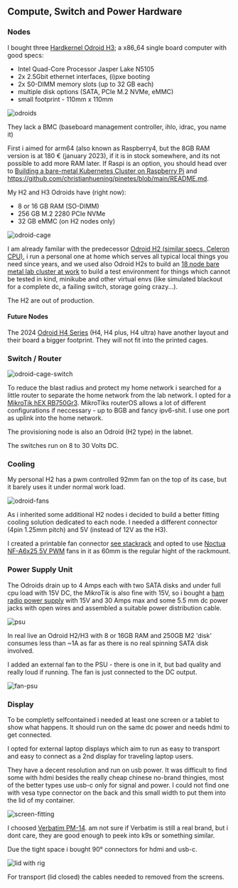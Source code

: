 ## Compute, Switch and Power Hardware

### Nodes

I bought three [Hardkernel Odroid
H3](https://www.hardkernel.com/shop/odroid-h3/); a x86_64 single board computer
with good specs:

* Intel Quad-Core Processor Jasper Lake N5105
* 2x 2.5Gbit ethernet interfaces, (i)pxe booting
* 2x S0-DIMM memory slots (up to 32 GB each)
* multiple disk options (SATA, PCIe M.2 NVMe, eMMC)
* small footprint - 110mm x 110mm 

![odroids](pics/odroids_sm.jpg)

They lack a BMC (baseboard management controller, ihlo, idrac, you name it)

First i aimed for arm64 (also known as Raspberry4, but the 8GB RAM version is
at 180 € (january 2023), if it is in stock somewhere, and its not possible to
add more RAM later. If Raspi is an option, you should head over to [Building a
bare-metal Kubernetes Cluster on Raspberry
Pi](https://anthonynsimon.com/blog/kubernetes-cluster-raspberry-pi/) and
https://github.com/christianhuening/pinetes/blob/main/README.md.

My H2 and H3 Odroids have (right now):

- 8 or 16 GB RAM (SO-DIMM)
- 256 GB M.2 2280 PCIe NVMe 
- 32 GB eMMC (on H2 nodes only)

![odroid-cage](pics/odroid-cage1_sm.jpg)

I am already familar with the predecessor [Odroid H2 (similar specs, Celeron
CPU)](https://wiki.odroid.com/odroid-h2/start), i run a personal one at home which serves all
typical local things you need since years, and we used also Odroid H2s to build
an [18 node bare metal lab cluster at
work](https://photos.google.com/share/AF1QipPIxF5isLFw8q3Y5bL6p22sNWmxLYC7JQUArTgIg4MjGRWVMu8LyGeXqT3R3Gx_gA?key=Z1ZZc3Z1bnAxakNpbEdfRTFLbk5TWDRBNXRUal93)
to build a test environment for things which cannot be tested in kind, minikube
and other virtual envs (like simulated blackout for a complete dc, a failing
switch, storage going crazy...).

The H2 are out of production.

#### Future Nodes

The 2024 [Odroid H4 Series](https://www.hardkernel.com/shop/odroid-h4/) (H4, H4
plus, H4 ultra) have another layout and their board a bigger footprint. They
will not fit into the printed cages.

### Switch / Router

![odroid-cage-switch](pics/odroid-cage-switch_sm.jpg)

To reduce the blast radius and protect my home network i searched for a little
router to separate the home network from the lab network.  I opted for a
[MikroTik hEX RB750Gr3](https://mikrotik.com/product/RB750Gr3). MikroTiks
routerOS allows a lot of different configurations if neccessary - up to BGB and
fancy ipv6-shit.  I use one port as uplink into the home network.

The provisioning node is also an Odroid (H2 type) in the labnet.

The switches run on 8 to 30 Volts DC.

### Cooling

My personal H2 has a pwm controlled 92mm fan on the top of its case, but it barely uses
it under normal work load.

![odroid-fans](pics/odroid-fans_sm.jpg)

As i inherited some additional H2 nodes i decided to build a
better fitting cooling solution dedicated to each node. I needed a different
connector (4pin 1.25mm pitch) and 5V (instead of 12V as the H3). 

I created a printable fan connector [see stackrack](stackrack.md) and opted to use [Noctua
NF-A6x25 5V PWM](https://noctua.at/de/products/fan/nf-a6x25-5v-pwm) fans in it
as 60mm is the regular hight of the rackmount.

### Power Supply Unit

The Odroids drain up to 4 Amps each with two SATA disks and under full cpu load
with 15V DC, the MikroTik is also fine with 15V, so i bought a [ham radio power
supply](https://www.komerci.de/shop/stromversorgung/Festspannungsnetzgeraete/ps30swiv-festspannungsnetzgeraet-13-8v-30a-lcd)
with 15V and 30 Amps max and some 5.5 mm dc power jacks with open wires and
assembled a suitable power distribution cable.

![psu](pics/psu_sm.jpg)

In real live an Odroid H2/H3 with 8 or 16GB RAM and 250GB M2 'disk' consumes less than ~1A
as far as there is no real spinning SATA disk involved.

I added an external fan to the PSU - there is one in it, but bad quality and
really loud if running. The fan is just connected to the DC output.

![fan-psu](pics/fan-psu_sm.jpg)

### Display 

To be completly selfcontained i needed at least one screen or a tablet to show what happens.
It should run on the same dc power and needs hdmi to get connected.

I opted for external laptop displays which aim to run as easy to transport and
easy to connect as a 2nd display for traveling laptop users.  

They have a decent resolution and run on usb power. It was difficult to find
some with hdmi besides the really cheap chinese no-brand thingies, most of the
better types use usb-c only for signal and power.  I could not find one with
vesa type connector on the back and this small width to put them into the lid
of my container. 

![screen-fitting](pics/screen-fitting_sm.jpg)

I choosed [Verbatim
PM-14](https://www.amazon.de/Verbatim-Portable-Bildschirm-Smartphone-HDMI-Anschluss/dp/B0BVL1KKKL).
am not sure if Verbatim is still a real brand, but i dont care, they are good
enough to peek into k9s or something similar.

Due the tight space i bought 90° connectors for hdmi and usb-c.

![lid with rig](pics/lid-with-rig_sm.jpg)

For transport (lid closed) the cables needed to removed from the screens.
